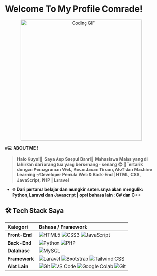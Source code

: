 # Welcome To My Profile Comrade!

<p align="center">
  <img src="https://media.giphy.com/media/v1.Y2lkPTc5MGI3NjExYWZ0dHkyenphdnkybXA0Nzc4NWt3NmtpYnZwdHJvdXQ5ZHkwN2VsZiZlcD12MV9naWZzX3NlYXJjaCZjdD1n/JqmupuTVZYaQX5s094/giphy.gif" alt="Coding GIF" width="400"/>
</p>


#💻 **ABOUT ME !**
>**Halo Guys!👋, Saya Aep Saepul Bahri👋**
>**Mahasiswa Malas yang di lahirkan dari orang tua yang bersenang - senang 😎**
>**🚀Tertarik dengan Pemograman Web, Kecerdasan Tiruan, AIoT dan Machine Learning**
>**✅Developer Pemula Web & Back-End | HTML, CSS, JavaScript, PHP | Laravel**

* 🌐 **Dari pertama belajar dan mungkin seterusnya akan mengulik: Python, Laravel dan Javascript | opsi bahasa lain : C# dan C++** 

## 🛠️ Tech Stack Saya

| Kategori | Bahasa / Framework |
| :--- | :--- |
| **Front-End** | <img alt="HTML5" src="https://img.shields.io/badge/HTML5-E34F26?style=for-the-badge&logo=html5&logoColor=white"> <img alt="CSS3" src="https://img.shields.io/badge/CSS3-1572B6?style=for-the-badge&logo=css3&logoColor=white"> <img alt="JavaScript" src="https://img.shields.io/badge/JavaScript-F7DF1E?style=for-the-badge&logo=javascript&logoColor=black"> |
| **Back-End** | <img alt="Python" src="https://img.shields.io/badge/Python-3776AB?style=for-the-badge&logo=python&logoColor=white"> <img alt="PHP" src="https://img.shields.io/badge/PHP-777BB4?style=for-the-badge&logo=php&logoColor=white"> |
| **Database** | <img alt="MySQL" src="https://img.shields.io/badge/MySQL-4479A1?style=for-the-badge&logo=mysql&logoColor=white"> |
| **Framework**| <img alt="Laravel" src="https://img.shields.io/badge/Laravel-FF2D20?style=for-the-badge&logo=laravel&logoColor=white"> <img alt="Bootstrap" src="https://img.shields.io/badge/Bootstrap-563D7C?style=for-the-badge&logo=bootstrap&logoColor=white"> <img alt="Tailwind CSS" src="https://img.shields.io/badge/Tailwind%20CSS-06B6D4?style=for-the-badge&logo=tailwind-css&logoColor=white"> |
| **Alat Lain** | <img alt="Git" src="https://img.shields.io/badge/Git-F05032?style=for-the-badge&logo=git&logoColor=white"> <img alt="VS Code" src="https://img.shields.io/badge/VS%20Code-007ACC?style=for-the-badge&logo=visual-studio-code&logoColor=white"> <img alt="Google Colab" src="https://img.shields.io/badge/Google%20Colaboratory-F9AB00?style=for-the-badge&logo=google-colab&logoColor=white"> <img alt="Git" src="https://img.shields.io/badge/Git-F05032?style=for-the-badge&logo=git&logoColor=white"> |





